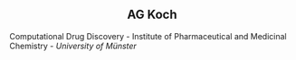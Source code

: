 <center><h2> AG Koch  </h2></center>

Computational Drug Discovery - Institute of Pharmaceutical and Medicinal Chemistry - *University of Münster* 
